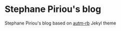 # Stephane Piriou's blog

 Stephane Piriou's blog based on [autm-rb](https://github.com/railsr/autm-rb/fork) Jekyl theme
